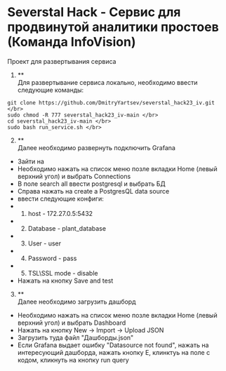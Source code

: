 # Severstal Hack - Сервис для продвинутой аналитики простоев (Команда InfoVision)
Проект для развертывания сервиса
1. **<br>Для развертывание сервиса локально, необходимо ввести следующие команды: </br>
```
git clone https://github.com/DmitryYartsev/severstal_hack23_iv.git </br>
sudo chmod -R 777 severstal_hack23_iv-main </br>
cd severstal_hack23_iv-main </br>
sudo bash run_service.sh </br>
```
2. **<br> Далее необходимо развернуть подключить Grafana</br>
- Зайти на 
- Необходимо нажать на список меню позле вкладки Home (левый верхний угол) и выбрать Connections
- В поле search all ввести postgresql и выбрать БД
- Справа нажать на create a PostgresQL data source
- ввести следующие конфиги: 
- 1. host - 172.27.0.5:5432
- 2. Database - plant_database
- 3. User - user
- 4. Password - pass
- 5. TSL\SSL mode - disable
- Нажать на кнопку Save and test

3. **<br> Далее необходимо загрузить дашборд </br>
- Необходимо нажать на список меню позле вкладки Home (левый верхний угол) и выбрать Dashboard
- Нажать на кнопку New -> Import -> Upload JSON
- Загрузить туда файл "Дашборды.json"
- Если Grafana выдает ошибку "Datasource not found", нажать на интересующий дашборда, нажать кнопку E, клинктуь на поле с кодом, кликнуть на кнопку run query 